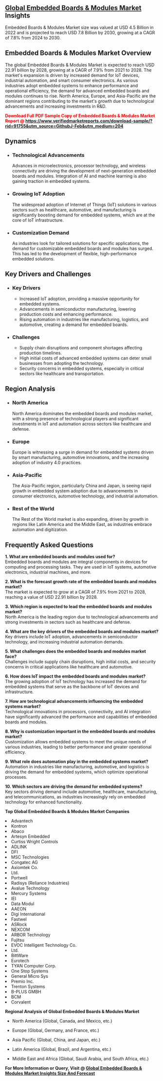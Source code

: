 <h2><a href="https://www.verifiedmarketreports.com/download-sample/?rid=91755&amp;utm_source=GithubJ&amp;utm_medium=204" target="_blank">Global Embedded Boards & Modules Market</a> Insights</h2><p>Embedded Boards & Modules Market size was valued at USD 4.5 Billion in 2022 and is projected to reach USD 7.8 Billion by 2030, growing at a CAGR of 7.8% from 2024 to 2030.</p><p> <h2>Embedded Boards & Modules Market Overview</h2> <p>The global Embedded Boards & Modules Market is expected to reach USD 22.91 billion by 2028, growing at a CAGR of 7.9% from 2021 to 2028. The market's expansion is driven by increased demand for IoT devices, industrial automation, and smart consumer electronics. As various industries adopt embedded systems to enhance performance and operational efficiency, the demand for advanced embedded boards and modules continues to rise. North America, Europe, and Asia-Pacific are the dominant regions contributing to the market's growth due to technological advancements and increasing investments in R&D.</p> <p><strong><p><span class=""><span style="color: #ff0000;"><strong>Download Full PDF Sample Copy of Embedded Boards & Modules Market Report</strong> @ </span><a href="https://www.verifiedmarketreports.com/download-sample/?rid=91755&amp;utm_source=GithubJ-Feb&amp;utm_medium=204" target="_blank">https://www.verifiedmarketreports.com/download-sample/?rid=91755&amp;utm_source=GithubJ-Feb&amp;utm_medium=204</a></span></p></strong></p> <h2>Dynamics</h2> <ul> <li><h3>Technological Advancements</h3> Advances in microelectronics, processor technology, and wireless connectivity are driving the development of next-generation embedded boards and modules. Integration of AI and machine learning is also gaining traction in embedded systems.</li> <li><h3>Growing IoT Adoption</h3> The widespread adoption of Internet of Things (IoT) solutions in various sectors such as healthcare, automotive, and manufacturing is significantly boosting demand for embedded systems, which are at the core of IoT infrastructure.</li> <li><h3>Customization Demand</h3> As industries look for tailored solutions for specific applications, the demand for customizable embedded boards and modules has surged. This has led to the development of flexible, high-performance embedded solutions.</li> </ul> <h2>Key Drivers and Challenges</h2> <ul> <li><h3>Key Drivers</h3> <ul> <li>Increased IoT adoption, providing a massive opportunity for embedded systems.</li> <li>Advancements in semiconductor manufacturing, lowering production costs and enhancing performance.</li> <li>Rising automation in industries like manufacturing, logistics, and automotive, creating a demand for embedded boards.</li> </ul> </li> <li><h3>Challenges</h3> <ul> <li>Supply chain disruptions and component shortages affecting production timelines.</li> <li>High initial costs of advanced embedded systems can deter small businesses from adopting the technology.</li> <li>Security concerns in embedded systems, especially in critical sectors like healthcare and transportation.</li> </ul> </li> </ul> <h2>Region Analysis</h2> <ul> <li><h3>North America</h3> North America dominates the embedded boards and modules market, with a strong presence of technological players and significant investments in IoT and automation across sectors like healthcare and defense.</li> <li><h3>Europe</h3> Europe is witnessing a surge in demand for embedded systems driven by smart manufacturing, automotive innovations, and the increasing adoption of industry 4.0 practices.</li> <li><h3>Asia-Pacific</h3> The Asia-Pacific region, particularly China and Japan, is seeing rapid growth in embedded system adoption due to advancements in consumer electronics, automotive technology, and industrial automation.</li> <li><h3>Rest of the World</h3> The Rest of the World market is also expanding, driven by growth in regions like Latin America and the Middle East, as industries embrace automation and digitization.</li> </ul> <h2>Frequently Asked Questions</h2> <p><strong>1. What are embedded boards and modules used for?</strong><br>Embedded boards and modules are integral components in devices for computing and processing tasks. They are used in IoT systems, automotive electronics, industrial machines, and more.</p> <p><strong>2. What is the forecast growth rate of the embedded boards and modules market?</strong><br>The market is expected to grow at a CAGR of 7.9% from 2021 to 2028, reaching a value of USD 22.91 billion by 2028.</p> <p><strong>3. Which region is expected to lead the embedded boards and modules market?</strong><br>North America is the leading region due to technological advancements and strong investments in sectors such as healthcare and defense.</p> <p><strong>4. What are the key drivers of the embedded boards and modules market?</strong><br>Key drivers include IoT adoption, advancements in semiconductor technology, and increasing industrial automation demands.</p> <p><strong>5. What challenges does the embedded boards and modules market face?</strong><br>Challenges include supply chain disruptions, high initial costs, and security concerns in critical applications like healthcare and automotive.</p> <p><strong>6. How does IoT impact the embedded boards and modules market?</strong><br>The growing adoption of IoT technology has increased the demand for embedded systems that serve as the backbone of IoT devices and infrastructure.</p> <p><strong>7. How are technological advancements influencing the embedded systems market?</strong><br>Technological innovations in processors, connectivity, and AI integration have significantly advanced the performance and capabilities of embedded boards and modules.</p> <p><strong>8. Why is customization important in the embedded boards and modules market?</strong><br>Customization allows embedded systems to meet the unique needs of various industries, leading to better performance and greater operational efficiency.</p> <p><strong>9. What role does automation play in the embedded systems market?</strong><br>Automation in industries like manufacturing, automotive, and logistics is driving the demand for embedded systems, which optimize operational processes.</p> <p><strong>10. Which sectors are driving the demand for embedded systems?</strong><br>Key sectors driving demand include automotive, healthcare, manufacturing, and telecommunications, as industries increasingly rely on embedded technology for enhanced functionality.</p> </p><p><strong>Top Global Embedded Boards & Modules Market Companies</strong></p><div data-test-id=""><p><li>Advantech</li><li> Kontron</li><li> Abaco</li><li> Artesyn Embedded</li><li> Curtiss Wright Controls</li><li> ADLINK</li><li> DFI</li><li> MSC Technologies</li><li> Congatec AG</li><li> Axiomtek Co.</li><li>Ltd.</li><li> Portwell</li><li> Radisys (Reliance Industries)</li><li> Avalue Technology</li><li> Mercury Systems</li><li> IEI</li><li> Data Modul</li><li> AAEON</li><li> Digi International</li><li> Fastwel</li><li> ASRock</li><li> NEXCOM</li><li> ARBOR Technology</li><li> Fujitsu</li><li> EVOC Intelligent Technology Co.</li><li>Ltd.</li><li> BittWare</li><li> Eurotech</li><li> TYAN Computer Corp.</li><li> One Stop Systems</li><li> General Micro Sys</li><li> Premio Inc.</li><li> Trenton Systems</li><li> B-PLUS GMBH</li><li> BCM</li><li> Corvalent</li></p><div><strong>Regional Analysis of&nbsp;Global Embedded Boards & Modules Market</strong></div><ul><li dir="ltr"><p dir="ltr">North America&nbsp;(Global, Canada, and Mexico, etc.)</p></li><li dir="ltr"><p dir="ltr">Europe (Global, Germany, and France, etc.)</p></li><li dir="ltr"><p dir="ltr">Asia Pacific&nbsp;(Global, China, and Japan, etc.)</p></li><li dir="ltr"><p dir="ltr">Latin America&nbsp;(Global, Brazil, and Argentina, etc.)</p></li><li dir="ltr">Middle East and Africa&nbsp;(Global, Saudi Arabia, and South Africa, etc.)</li></ul><p><strong>For More Information or Query, Visit @&nbsp;</strong><strong><a href="https://www.verifiedmarketreports.com/product/global-embedded-boards-modules-market-growth-2019-2024/?utm_source=GithubJ&amp;utm_medium=204" target="_blank">Global Embedded Boards & Modules Market Insights Size And Forecast</a></strong></p></div>
